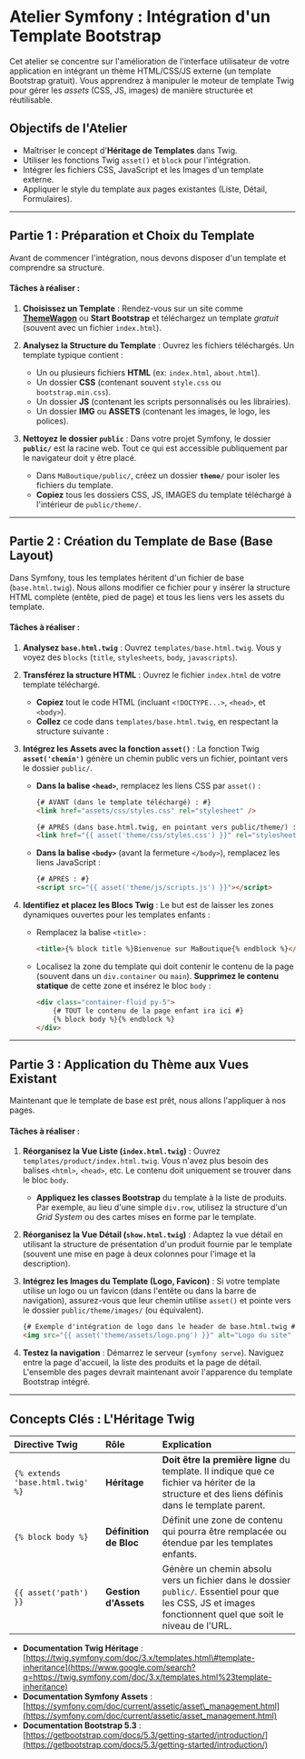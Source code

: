 # **Atelier Symfony : Intégration d'un Template Bootstrap**

Cet atelier se concentre sur l'amélioration de l'interface utilisateur de votre application en intégrant un thème HTML/CSS/JS externe (un template Bootstrap gratuit). Vous apprendrez à manipuler le moteur de template Twig pour gérer les *assets* (CSS, JS, images) de manière structurée et réutilisable.

## **Objectifs de l'Atelier**

  * Maîtriser le concept d'**Héritage de Templates** dans Twig.
  * Utiliser les fonctions Twig `asset()` et `block` pour l'intégration.
  * Intégrer les fichiers CSS, JavaScript et les Images d'un template externe.
  * Appliquer le style du template aux pages existantes (Liste, Détail, Formulaires).

-----

## **Partie 1 : Préparation et Choix du Template**

Avant de commencer l'intégration, nous devons disposer d'un template et comprendre sa structure.

#### **Tâches à réaliser :**

1.  **Choisissez un Template** :
    Rendez-vous sur un site comme [**ThemeWagon**](https://themewagon.com/theme-tag/ecommerce-template/) ou **Start Bootstrap** et téléchargez un template *gratuit* (souvent avec un fichier `index.html`).

2.  **Analysez la Structure du Template** :
    Ouvrez les fichiers téléchargés. Un template typique contient :

      * Un ou plusieurs fichiers **HTML** (ex: `index.html`, `about.html`).
      * Un dossier **CSS** (contenant souvent `style.css` ou `bootstrap.min.css`).
      * Un dossier **JS** (contenant les scripts personnalisés ou les librairies).
      * Un dossier **IMG** ou **ASSETS** (contenant les images, le logo, les polices).

3.  **Nettoyez le dossier `public`** :
    Dans votre projet Symfony, le dossier **`public/`** est la racine web. Tout ce qui est accessible publiquement par le navigateur doit y être placé.

      * Dans `MaBoutique/public/`, créez un dossier **`theme/`** pour isoler les fichiers du template.
      * **Copiez** tous les dossiers CSS, JS, IMAGES du template téléchargé à l'intérieur de `public/theme/`.

-----

## **Partie 2 : Création du Template de Base (Base Layout)**

Dans Symfony, tous les templates héritent d'un fichier de base (`base.html.twig`). Nous allons modifier ce fichier pour y insérer la structure HTML complète (entête, pied de page) et tous les liens vers les assets du template.

#### **Tâches à réaliser :**

1.  **Analysez `base.html.twig`** :
    Ouvrez `templates/base.html.twig`. Vous y voyez des `blocks` (`title`, `stylesheets`, `body`, `javascripts`).

2.  **Transférez la structure HTML** :
    Ouvrez le fichier `index.html` de votre template téléchargé.

      * **Copiez** tout le code HTML (incluant `<!DOCTYPE...>`, `<head>`, et `<body>`).
      * **Collez** ce code dans `templates/base.html.twig`, en respectant la structure suivante :

3.  **Intégrez les Assets avec la fonction `asset()`** :
    La fonction Twig **`asset('chemin')`** génère un chemin public vers un fichier, pointant vers le dossier `public/`.

      * **Dans la balise `<head>`**, remplacez les liens CSS par `asset()` :

        ```html
        {# AVANT (dans le template téléchargé) : #}
        <link href="assets/css/styles.css" rel="stylesheet" />

        {# APRÈS (dans base.html.twig, en pointant vers public/theme/) : #}
        <link href="{{ asset('theme/css/styles.css') }}" rel="stylesheet" />
        ```

      * **Dans la balise `<body>`** (avant la fermeture `</body>`), remplacez les liens JavaScript :

        ```html
        {# APRÈS : #}
        <script src="{{ asset('theme/js/scripts.js') }}"></script>
        ```

4.  **Identifiez et placez les Blocs Twig** :
    Le but est de laisser les zones dynamiques ouvertes pour les templates enfants :

      * Remplacez la balise `<title>` :
        ```html
        <title>{% block title %}Bienvenue sur MaBoutique{% endblock %}</title>
        ```
      * Localisez la zone du template qui doit contenir le contenu de la page (souvent dans un `div.container` ou `main`). **Supprimez le contenu statique** de cette zone et insérez le bloc `body` :
        ```html
        <div class="container-fluid py-5">
            {# TOUT le contenu de la page enfant ira ici #}
            {% block body %}{% endblock %} 
        </div>
        ```

-----

## **Partie 3 : Application du Thème aux Vues Existant**

Maintenant que le template de base est prêt, nous allons l'appliquer à nos pages.

#### **Tâches à réaliser :**

1.  **Réorganisez la Vue Liste (`index.html.twig`)** :
    Ouvrez `templates/product/index.html.twig`. Vous n'avez plus besoin des balises `<html>`, `<head>`, etc. Le contenu doit uniquement se trouver dans le bloc `body`.

      * **Appliquez les classes Bootstrap** du template à la liste de produits. Par exemple, au lieu d'une simple `div.row`, utilisez la structure d'un *Grid System* ou des cartes mises en forme par le template.

2.  **Réorganisez la Vue Détail (`show.html.twig`)** :
    Adaptez la vue détail en utilisant la structure de présentation d'un produit fournie par le template (souvent une mise en page à deux colonnes pour l'image et la description).

3.  **Intégrez les Images du Template (Logo, Favicon)** :
    Si votre template utilise un logo ou un favicon (dans l'entête ou dans la barre de navigation), assurez-vous que leur chemin utilise `asset()` et pointe vers le dossier `public/theme/images/` (ou équivalent).

    ```html
    {# Exemple d'intégration de logo dans le header de base.html.twig #}
    <img src="{{ asset('theme/assets/logo.png') }}" alt="Logo du site" height="30" />
    ```

4.  **Testez la navigation** :
    Démarrez le serveur (`symfony serve`). Naviguez entre la page d'accueil, la liste des produits et la page de détail. L'ensemble des pages devrait maintenant avoir l'apparence du template Bootstrap intégré.

-----

## **Concepts Clés : L'Héritage Twig**

| Directive Twig | Rôle | Explication |
| :--- | :--- | :--- |
| `{% extends 'base.html.twig' %}` | **Héritage** | **Doit être la première ligne** du template. Il indique que ce fichier va hériter de la structure et des liens définis dans le template parent. |
| `{% block body %}` | **Définition de Bloc** | Définit une zone de contenu qui pourra être remplacée ou étendue par les templates enfants. |
| `{{ asset('path') }}` | **Gestion d'Assets** | Génère un chemin absolu vers un fichier dans le dossier `public/`. Essentiel pour que les CSS, JS et images fonctionnent quel que soit le niveau de l'URL. |

  * **Documentation Twig Héritage** : [https://twig.symfony.com/doc/3.x/templates.html\#template-inheritance](https://www.google.com/search?q=https://twig.symfony.com/doc/3.x/templates.html%23template-inheritance)
  * **Documentation Symfony Assets** : [https://symfony.com/doc/current/assetic/asset\_management.html](https://symfony.com/doc/current/assetic/asset_management.html)
  * **Documentation Bootstrap 5.3** : [https://getbootstrap.com/docs/5.3/getting-started/introduction/](https://getbootstrap.com/docs/5.3/getting-started/introduction/)
